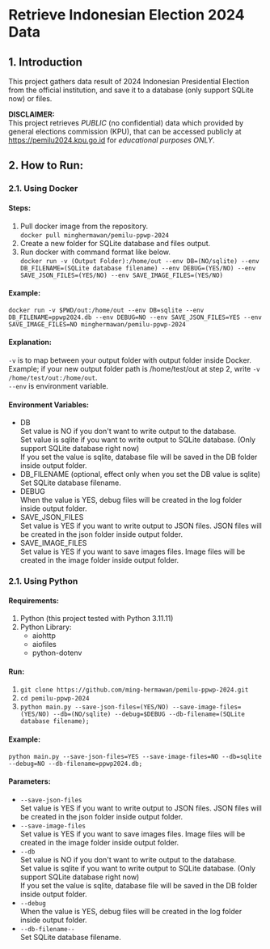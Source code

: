 # Retrieve Indonesian Election 2024 Data

## 1. Introduction
This project gathers data result of 2024 Indonesian Presidential Election from the official institution, and save it to a database (only support SQLite now) or files.

**DISCLAIMER:**  
This project retrieves *PUBLIC* (no confidential) data which provided by general elections commission (KPU), that can be accessed publicly at https://pemilu2024.kpu.go.id for *educational purposes ONLY*.

## 2. How to Run:
### 2.1. Using Docker
#### Steps:
1. Pull docker image from the repository.  
`docker pull minghermawan/pemilu-ppwp-2024`
2. Create a new folder for SQLite database and files output.  
3. Run docker with command format like below.  
`docker run -v (Output Folder):/home/out --env DB=(NO/sqlite) --env DB_FILENAME=(SQLite database filename) --env DEBUG=(YES/NO) --env SAVE_JSON_FILES=(YES/NO) --env SAVE_IMAGE_FILES=(YES/NO)`  
#### Example:
`docker run -v $PWD/out:/home/out --env DB=sqlite --env DB_FILENAME=ppwp2024.db --env DEBUG=NO --env SAVE_JSON_FILES=YES --env SAVE_IMAGE_FILES=NO minghermawan/pemilu-ppwp-2024`  
#### Explanation:
`-v` is to map between your output folder with output folder inside Docker.  
Example; if your new output folder path is /home/test/out at step 2, write `-v /home/test/out:/home/out`.  
`--env` is environment variable.  
#### Environment Variables:
- DB  
Set value is NO if you don't want to write output to the database.  
Set value is sqlite if you want to write output to SQLite database. (Only support SQLite database right now)  
If you set the value is sqlite, database file will be saved in the DB folder inside output folder.  
- DB_FILENAME (optional, effect only when you set the DB value is sqlite)  
Set SQLite database filename.  
- DEBUG  
When the value is YES, debug files will be created in the log folder inside output folder.  
- SAVE_JSON_FILES  
Set value is YES if you want to write output to JSON files. JSON files will be created in the json folder inside output folder.  
- SAVE_IMAGE_FILES  
Set value is YES if you want to save images files. Image files will be created in the image folder inside output folder.  
### 2.1. Using Python
#### Requirements:
1. Python (this project tested with Python 3.11.11)
2. Python Library:
   - aiohttp
   - aiofiles
   - python-dotenv
#### Run:
1. `git clone https://github.com/ming-hermawan/pemilu-ppwp-2024.git`
2. `cd pemilu-ppwp-2024`
3. `python main.py --save-json-files=(YES/NO) --save-image-files=(YES/NO) --db=(NO/sqlite) --debug=$DEBUG --db-filename=(SQLite database filename);`
#### Example:
`python main.py --save-json-files=YES --save-image-files=NO --db=sqlite --debug=NO --db-filename=ppwp2024.db;`
#### Parameters:
- `--save-json-files`  
Set value is YES if you want to write output to JSON files. JSON files will be created in the json folder inside output folder.  
- `--save-image-files`  
Set value is YES if you want to save images files. Image files will be created in the image folder inside output folder.  
- `--db`  
Set value is NO if you don't want to write output to the database.  
Set value is sqlite if you want to write output to SQLite database. (Only support SQLite database right now)  
If you set the value is sqlite, database file will be saved in the DB folder inside output folder.  
- `--debug`  
When the value is YES, debug files will be created in the log folder inside output folder.  
- `--db-filename--`  
Set SQLite database filename.  
